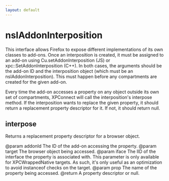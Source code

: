 ```yaml
---
layout: default
---
```


# nsIAddonInterposition #

This interface allows Firefox to expose different implementations of its own
classes to add-ons. Once an interposition is created, it must be assigned to
an add-on using Cu.setAddonInterposition (JS) or xpc::SetAddonInterposition
(C++). In both cases, the arguments should be the add-on ID and the
interposition object (which must be an nsIAddonInterposition). This must
happen before any compartments are created for the given add-on.

Every time the add-on accesses a property on any object outside its own set
of compartments, XPConnect will call the interposition's
interpose method. If the interposition wants to replace the given
property, it should return a replacement property descriptor for it. If not,
it should return null.


## interpose ##

Returns a replacement property descriptor for a browser object.

@param addonId The ID of the add-on accessing the property.
@param target The browser object being accessed.
@param iface The IID of the interface the property is associated with. This
             parameter is only available for XPCWrappedNative targets. As
             such, it's only useful as an optimization to avoid
             instanceof checks on the target.
@param prop The name of the property being accessed.
@return A property descriptor or null.

